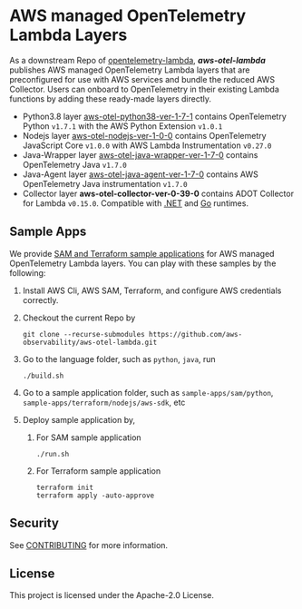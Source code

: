 # AWS managed OpenTelemetry Lambda Layers

As a downstream Repo of [opentelemetry-lambda](https://github.com/open-telemetry/opentelemetry-lambda), ___aws-otel-lambda___ publishes AWS managed OpenTelemetry Lambda layers that are preconfigured for use with AWS services and bundle the reduced AWS Collector. Users can onboard to OpenTelemetry in their existing Lambda functions by adding these ready-made layers directly.
- Python3.8 layer [aws-otel-python38-ver-1-7-1](https://aws-otel.github.io/docs/getting-started/lambda/lambda-python) contains OpenTelemetry Python `v1.7.1` with the AWS Python Extension `v1.0.1`
- Nodejs layer [aws-otel-nodejs-ver-1-0-0](https://aws-otel.github.io/docs/getting-started/lambda/lambda-js) contains OpenTelemetry JavaScript Core `v1.0.0` with AWS Lambda Instrumentation `v0.27.0`
- Java-Wrapper layer [aws-otel-java-wrapper-ver-1-7-0](https://aws-otel.github.io/docs/getting-started/lambda/lambda-java) contains OpenTelemetry Java `v1.7.0`
- Java-Agent layer [aws-otel-java-agent-ver-1-7-0](https://aws-otel.github.io/docs/getting-started/lambda/lambda-java-auto-instr) contains AWS OpenTelemetry Java instrumentation `v1.7.0`
- Collector layer **aws-otel-collector-ver-0-39-0** contains ADOT Collector for Lambda `v0.15.0`. Compatible with [.NET](https://aws-otel.github.io/docs/getting-started/lambda/lambda-dotnet) and [Go](https://aws-otel.github.io/docs/getting-started/lambda/lambda-go) runtimes.

## Sample Apps
We provide [SAM and Terraform sample applications](sample-apps/) for AWS managed OpenTelemetry Lambda layers. You can play with these samples by the following:
1. Install AWS Cli, AWS SAM, Terraform, and configure AWS credentials correctly.
2. Checkout the current Repo by
   
   ```
   git clone --recurse-submodules https://github.com/aws-observability/aws-otel-lambda.git
   ```
   
3. Go to the language folder, such as `python`, `java`, run

   ```
   ./build.sh
   ```
4. Go to a sample application folder, such as `sample-apps/sam/python`, `sample-apps/terraform/nodejs/aws-sdk`, etc
    
5. Deploy sample application by, 
    1. For SAM sample application
        ```
        ./run.sh
       ```
       
    2. For Terraform sample application
        ```
       terraform init
       terraform apply -auto-approve
        ```
    

## Security

See [CONTRIBUTING](CONTRIBUTING.md#security-issue-notifications) for more information.

## License

This project is licensed under the Apache-2.0 License.
